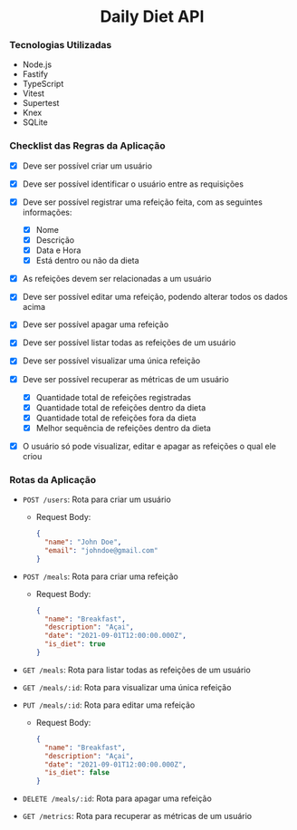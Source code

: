 <h1 align="center">Daily Diet API</h1>

### Tecnologias Utilizadas

- Node.js
- Fastify
- TypeScript
- Vitest
- Supertest
- Knex
- SQLite

### Checklist das Regras da Aplicação

- [x] Deve ser possível criar um usuário
- [x] Deve ser possível identificar o usuário entre as requisições
- [x] Deve ser possível registrar uma refeição feita, com as seguintes informações:
  - [x] Nome
  - [x] Descrição
  - [x] Data e Hora
  - [x] Está dentro ou não da dieta
- [x] As refeições devem ser relacionadas a um usuário
- [x] Deve ser possível editar uma refeição, podendo alterar todos os dados acima
- [x] Deve ser possível apagar uma refeição
- [x] Deve ser possível listar todas as refeições de um usuário
- [x] Deve ser possível visualizar uma única refeição
- [x] Deve ser possível recuperar as métricas de um usuário
  - [x] Quantidade total de refeições registradas
  - [x] Quantidade total de refeições dentro da dieta
  - [x] Quantidade total de refeições fora da dieta
  - [x] Melhor sequência de refeições dentro da dieta
- [x] O usuário só pode visualizar, editar e apagar as refeições o qual ele criou



### Rotas da Aplicação

- `POST /users`: Rota para criar um usuário

  - Request Body:

    ```json
    {
      "name": "John Doe",
      "email": "johndoe@gmail.com"
    }
    ```

- `POST /meals`: Rota para criar uma refeição

  - Request Body:

    ```json
    {
      "name": "Breakfast",
      "description": "Açai",
      "date": "2021-09-01T12:00:00.000Z",
      "is_diet": true
    }
    ```
- `GET /meals`: Rota para listar todas as refeições de um usuário

- `GET /meals/:id`: Rota para visualizar uma única refeição

- `PUT /meals/:id`: Rota para editar uma refeição

  - Request Body:

    ```json
    {
      "name": "Breakfast",
      "description": "Açai",
      "date": "2021-09-01T12:00:00.000Z",
      "is_diet": false
    }
    ```
- `DELETE /meals/:id`: Rota para apagar uma refeição

- `GET /metrics`: Rota para recuperar as métricas de um usuário





